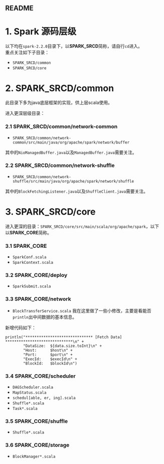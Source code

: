 README
------------------------

# 1. Spark 源码层级
以下均在`spark-2.2.0`目录下，以**SPARK_SRCD**简称，请自行`cd`进入。  
重点关注如下子目录：

* `SPARK_SRCD/common`
* `SPARK_SRCD/core`

# 2. SPARK_SRCD/common 
此目录下多为java底层框架的实现，供上层scala使用。

进入更深层级目录：

### 2.1 SPARK_SRCD/common/network-common
* `SPARK_SRCD/common/network-common/src/main/java/org/apache/spark/network/buffer` 

其中的`NioManagedBuffer.java`以及`ManagedBuffer.java`需要关注。

### 2.2 SPARK_SRCD/common/network-shuffle
*  `SPARK_SRCD/common/network-shuffle/src/main/java/org/apache/spark/network/shuffle`  

其中的`BlockFetchingListener.java`以及`ShuffleClient.java`需要关注。

# 3. SPARK_SRCD/core
进入更深的目录：`SPARK_SRCD/core/src/main/scala/org/apache/spark`，以下以**SPARK_CORE**简称。

### 3.1 SPARK_CORE
* `SparkConf.scala`
* `SparkContext.scala`

### 3.2 SPARK_CORE/deploy
* `SparkSubmit.scala`

### 3.3 SPARK_CORE/network
* `BlockTransferService.scala`
我在这里做了一些小修改，主要是看能否`println`出中间数据的基本信息。  

新增代码如下：

```
println("****************************** [Fetch Data] ******************************\n" +
        "DataSize:  ${data.size.toInt}\n" + 
        "Host:      $host\n" + 
        "Port:      $port\n" +
        "ExecId:    $execId\n" +
        "BlockId:   $blockId\n")
```

### 3.4 SPARK_CORE/scheduler
* `DAGScheduler.scala`
* `MapStatus.scala`
* `schedul[able, er, ing].scala`
* `Shuffle*.scala`
* `Task*.scala`

### 3.5 SPARK_CORE/shuffle
* `Shuffle*.scala`

### 3.6 SPARK_CORE/storage
* `BlockManager*.scala`

